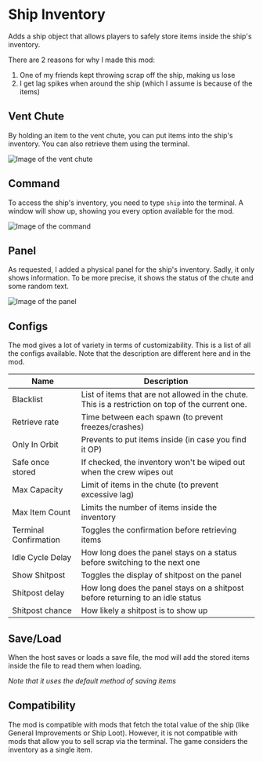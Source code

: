 # Ship Inventory
Adds a ship object that allows players to safely store items inside the ship's inventory.

There are 2 reasons for why I made this mod:
1. One of my friends kept throwing scrap off the ship, making us lose
2. I get lag spikes when around the ship (which I assume is because of the items)

## Vent Chute
By holding an item to the vent chute, you can put items into the ship's inventory. You can also retrieve them using the terminal.

![Image of the vent chute](https://raw.githubusercontent.com/WarperSan/ShipInventory/master/ThunderStore/Assets/vent_holding_apparatus.png)

## Command
To access the ship's inventory, you need to type `ship` into the terminal. A window will show up, showing you every option available for the mod.

![Image of the command](https://raw.githubusercontent.com/WarperSan/ShipInventory/master/ThunderStore/Assets/ship_command.png)

## Panel
As requested, I added a physical panel for the ship's inventory. Sadly, it only shows information. To be more precise, it shows the status of the chute and  some random text.

![Image of the panel](https://raw.githubusercontent.com/WarperSan/ShipInventory/master/ThunderStore/Assets/chute_panel.png)

## Configs
The mod gives a lot of variety in terms of customizability. This is a list of all the configs available. Note  that the description are different here and in the mod.

| Name                  | Description                                                                                        |
|-----------------------|----------------------------------------------------------------------------------------------------|
| Blacklist             | List of items that are not allowed in the chute. This is a restriction on top of  the current one. |
| Retrieve rate         | Time between each spawn (to prevent freezes/crashes)                                               |
| Only In Orbit         | Prevents to put items inside (in case you find it OP)                                              |
| Safe once stored      | If checked, the inventory won't be wiped out when the crew wipes out                               |
| Max Capacity          | Limit of items in the chute (to prevent excessive lag)                                             |
| Max Item Count        | Limits the number of items inside the inventory                                                    |
| Terminal Confirmation | Toggles the confirmation before retrieving items                                                   |
| Idle Cycle Delay      | How long does the panel stays on a status before switching to the next one                         |
| Show Shitpost         | Toggles the display of shitpost on the panel                                                       |
| Shitpost delay        | How long does the panel stays on a shitpost before returning to an idle status                     |
| Shitpost chance       | How likely a shitpost is to show up                                                                |

## Save/Load
When the host saves or loads a save file, the mod will add the stored items inside the file to read them when loading. 

*Note that it uses the default method of saving items*

## Compatibility
The mod is compatible with mods that fetch the total value of the ship (like General Improvements or Ship Loot). However, it is not compatible with mods that allow you to sell scrap via the terminal. The game considers the inventory as a single item.